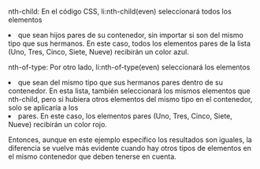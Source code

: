 nth-child: En el código CSS, li:nth-child(even) seleccionará todos los elementos <li> que sean hijos pares de su contenedor, sin importar si son del mismo tipo que sus hermanos. En este caso, todos los elementos pares de la lista (Uno, Tres, Cinco, Siete, Nueve) recibirán un color azul.

nth-of-type: Por otro lado, li:nth-of-type(even) seleccionará los elementos <li> que sean del mismo tipo que sus hermanos pares dentro de su contenedor. En esta lista, también seleccionará los mismos elementos que nth-child, pero si hubiera otros elementos del mismo tipo en el contenedor, solo se aplicaría a los <li> pares. En este caso, los elementos pares (Uno, Tres, Cinco, Siete, Nueve) recibirán un color rojo.

Entonces, aunque en este ejemplo específico los resultados son iguales, la diferencia se vuelve más evidente cuando hay otros tipos de elementos en el mismo contenedor que deben tenerse en cuenta.
